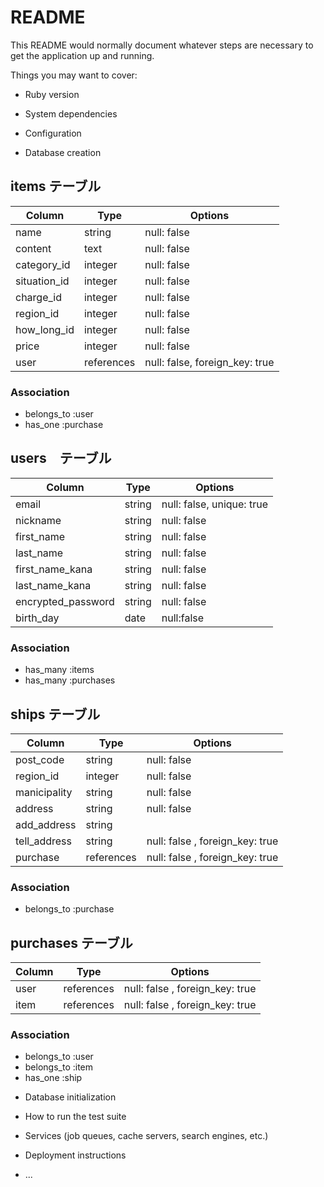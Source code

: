 # README

This README would normally document whatever steps are necessary to get the
application up and running.

Things you may want to cover:

* Ruby version

* System dependencies

* Configuration

* Database creation

## items テーブル

|Column   |Type      |Options    |
|---------|----------|-----------|
|name    |string    |null: false|
|content  |text      |null: false|
|category_id |integer   |null: false|
|situation_id|integer   |null: false|
|charge_id |integer   |null: false|
|region_id   |integer   |null: false|
|how_long_id |integer   |null: false| 
|price    |integer   |null: false|
|user     |references|null: false, foreign_key: true|

### Association
- belongs_to :user
- has_one :purchase

## users　テーブル

|Column          |Type    |Options     |
|----------------|--------|------------|
|email           |string  |null: false, unique: true|
|nickname        |string  |null: false |
|first_name      |string  |null: false |
|last_name       |string  |null: false |
|first_name_kana |string  |null: false |
|last_name_kana  |string  |null: false |
|encrypted_password |string  |null: false |
|birth_day       |date |null:false  |

### Association
- has_many :items
- has_many :purchases

## ships テーブル

|Column     |Type       |Options     |
|---------|-----------|------------|
|post_code  |string    |null: false |
|region_id  |integer    |null: false |
|manicipality|string |null: false|
|address     |string |null: false |
|add_address |string |            |
|tell_address |string |null: false , foreign_key: true|
|purchase |references |null: false , foreign_key: true|

### Association
- belongs_to :purchase

## purchases テーブル

|Column     |Type       |Options     |
|----------|-----------|------------|
|user      |references |null: false , foreign_key: true |
|item      |references |null: false , foreign_key: true |

### Association
- belongs_to :user
- belongs_to :item
- has_one :ship


* Database initialization

* How to run the test suite

* Services (job queues, cache servers, search engines, etc.)

* Deployment instructions

* ...

